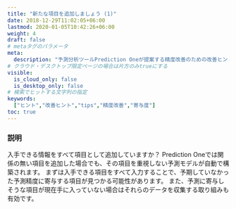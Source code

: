 ```yaml
---
title: "新たな項目を追加しましょう (1)"
date: 2018-12-29T11:02:05+06:00
lastmod: 2020-01-05T10:42:26+06:00
weight: 4
draft: false
# metaタグのパラメータ
meta:
  description: "予測分析ツールPrediction Oneが提案する精度改善のための改善ヒントについて説明するページです。"
# クラウド・デスクトップ限定ページの場合は片方のみtrueにする
visible:
  is_cloud_only: false
  is_desktop_only: false
# 検索でヒットする文字列の指定
keywords:
  ["ヒント","改善ヒント","tips","精度改善","寄与度"]
toc: true
---
```


### 説明

入手できる情報をすべて項目として追加していますか？
Prediction Oneでは関係の無い項目を追加した場合でも、その項目を重視しない予測モデルが自動で構築されます。
まずは入手できる項目をすべて入力することで、予期していなかった予測精度に寄与する項目が見つかる可能性があります。
また、予測に寄与しそうな項目が現在手に入っていない場合はそれらのデータを収集する取り組みも有効です。


